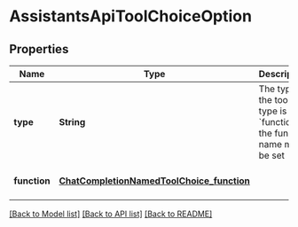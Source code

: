 # AssistantsApiToolChoiceOption
## Properties

| Name | Type | Description | Notes |
|------------ | ------------- | ------------- | -------------|
| **type** | **String** | The type of the tool. If type is &#x60;function&#x60;, the function name must be set | [default to null] |
| **function** | [**ChatCompletionNamedToolChoice_function**](ChatCompletionNamedToolChoice_function.md) |  | [optional] [default to null] |

[[Back to Model list]](../README.md#documentation-for-models) [[Back to API list]](../README.md#documentation-for-api-endpoints) [[Back to README]](../README.md)

